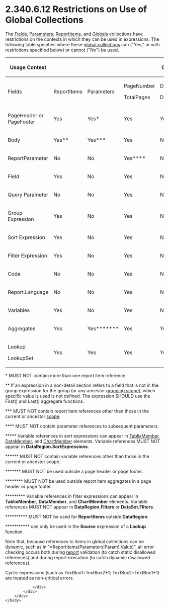 <html dir="LTR" xmlns:mshelp="http://msdn.microsoft.com/mshelp" xmlns:ddue="http://ddue.schemas.microsoft.com/authoring/2003/5" xmlns:xlink="http://www.w3.org/1999/xlink" xmlns:tool="http://www.microsoft.com/tooltip">
    <head>
        <meta http-equiv="Content-Type" content="text/html; CHARSET=utf-8"></meta>
        <meta name="save" content="history"></meta>
        <title>2.340.6.12 Restrictions on Use of Global Collections</title>
        <xml>
            <mshelp:toctitle title="2.340.6.12 Restrictions on Use of Global Collections"></mshelp:toctitle>
            <mshelp:rltitle title="[MS-RDL]: Restrictions on Use of Global Collections"></mshelp:rltitle>
            <mshelp:keyword index="A" term="ab498655-85ee-454a-bb71-ef3f7c017f65"></mshelp:keyword>
            <mshelp:attr name="DCSext.ContentType" value="open specification"></mshelp:attr>
            <mshelp:attr name="AssetID" value="ab498655-85ee-454a-bb71-ef3f7c017f65"></mshelp:attr>
            <mshelp:attr name="TopicType" value="kbRef"></mshelp:attr>
            <mshelp:attr name="DCSext.Title" value="[MS-RDL]: Restrictions on Use of Global Collections" />
        </xml>
    </head>
    <body>
        <div id="header">
            <h1 class="heading">2.340.6.12 Restrictions on Use of Global Collections</h1>
        </div>
        <div id="mainSection">
            <div id="mainBody">
                <div id="allHistory" class="saveHistory"></div>
                <div id="sectionSection0" class="section" name="collapseableSection">
                    

<p>The <a href="b37f01de-0f2f-42f0-90e2-ad8bed343954.htm">Fields</a>,
<a href="f7dec362-cf85-4dd9-9f29-7e8101e80b9a.htm">Parameters</a>, <a href="c5fef915-e842-43b4-91f9-56af4eb15be0.htm">ReportItems</a>, and <a href="381824cf-4274-444d-a63e-d2d6a7527f68.htm">Globals</a> collections have
restrictions on the contexts in which they can be used in expressions. The
following table specifies where these <a href="b2482b3f-74ab-4ca8-a9e5-c07955011743.htm#gt_dc73cb0c-53f5-4b67-83c8-b28cd60bd2d9">global collections</a> can
(&quot;Yes,&quot; or with restrictions specified below) or cannot
(&quot;No&quot;) be used.</p>

<table>
 <thead>
  <tr>
   <th rowspan="2">
   <p>Usage Context</p>
   </th>
   <th colspan="7">
   <p>Global collections</p>
   </th>
  </tr>
 </thead>
 <tr>
  <td>
  <p>Fields</p>
  </td>
  <td>
  <p>ReportItems</p>
  </td>
  <td>
  <p>Parameters</p>
  </td>
  <td>
  <p>PageNumber</p>
  <p>TotalPages</p>
  </td>
  <td>
  <p>DataSource</p>
  <p>DataSet</p>
  </td>
  <td>
  <p>Variables</p>
  </td>
  <td>
  <p>Scopes</p>
  </td>
 </tr>
 <tr>
  <td>
  <p>PageHeader or PageFooter</p>
  </td>
  <td>
  <p>Yes</p>
  </td>
  <td>
  <p>Yes*</p>
  </td>
  <td>
  <p>Yes</p>
  </td>
  <td>
  <p>Yes</p>
  </td>
  <td>
  <p>Yes </p>
  </td>
  <td>
  <p>Yes</p>
  </td>
  <td>
  <p>No</p>
  </td>
 </tr>
 <tr>
  <td>
  <p>Body</p>
  </td>
  <td>
  <p>Yes**</p>
  </td>
  <td>
  <p>Yes***</p>
  </td>
  <td>
  <p>Yes</p>
  </td>
  <td>
  <p>No</p>
  </td>
  <td>
  <p>Yes </p>
  </td>
  <td>
  <p>Yes </p>
  </td>
  <td>
  <p>Yes**********</p>
  </td>
 </tr>
 <tr>
  <td>
  <p>ReportParameter</p>
  </td>
  <td>
  <p>No</p>
  </td>
  <td>
  <p>No</p>
  </td>
  <td>
  <p>Yes****</p>
  </td>
  <td>
  <p>No</p>
  </td>
  <td>
  <p>No </p>
  </td>
  <td>
  <p>No </p>
  </td>
  <td>
  <p>No</p>
  </td>
 </tr>
 <tr>
  <td>
  <p>Field</p>
  </td>
  <td>
  <p>Yes</p>
  </td>
  <td>
  <p>No</p>
  </td>
  <td>
  <p>Yes</p>
  </td>
  <td>
  <p>No</p>
  </td>
  <td>
  <p>No<a id="Appendix_A_Target_193"></a><a id="z503"></a><a href="1fe5fd87-2de5-4b2c-b762-5a4fd1373621.htm#Appendix_A_193" aria-label="Product behavior note 193">&lt;193&gt;</a></p>
  </td>
  <td>
  <p>No </p>
  </td>
  <td>
  <p>No</p>
  </td>
 </tr>
 <tr>
  <td>
  <p>Query Parameter</p>
  </td>
  <td>
  <p>No</p>
  </td>
  <td>
  <p>No</p>
  </td>
  <td>
  <p>Yes</p>
  </td>
  <td>
  <p>No</p>
  </td>
  <td>
  <p>No </p>
  </td>
  <td>
  <p>No </p>
  </td>
  <td>
  <p>No</p>
  </td>
 </tr>
 <tr>
  <td>
  <p>Group Expression</p>
  </td>
  <td>
  <p>Yes</p>
  </td>
  <td>
  <p>No</p>
  </td>
  <td>
  <p>Yes</p>
  </td>
  <td>
  <p>No</p>
  </td>
  <td>
  <p>Yes </p>
  </td>
  <td>
  <p>No </p>
  </td>
  <td>
  <p>No</p>
  </td>
 </tr>
 <tr>
  <td>
  <p>Sort Expression</p>
  </td>
  <td>
  <p>Yes</p>
  </td>
  <td>
  <p>No</p>
  </td>
  <td>
  <p>Yes</p>
  </td>
  <td>
  <p>No</p>
  </td>
  <td>
  <p>Yes </p>
  </td>
  <td>
  <p>Yes***** </p>
  </td>
  <td>
  <p>No</p>
  </td>
 </tr>
 <tr>
  <td>
  <p>Filter Expression</p>
  </td>
  <td>
  <p>Yes</p>
  </td>
  <td>
  <p>No</p>
  </td>
  <td>
  <p>Yes</p>
  </td>
  <td>
  <p>No</p>
  </td>
  <td>
  <p>Yes</p>
  </td>
  <td>
  <p>Yes*********</p>
  </td>
  <td>
  <p>No</p>
  </td>
 </tr>
 <tr>
  <td>
  <p>Code</p>
  </td>
  <td>
  <p>No</p>
  </td>
  <td>
  <p>No</p>
  </td>
  <td>
  <p>Yes</p>
  </td>
  <td>
  <p>No</p>
  </td>
  <td>
  <p>No </p>
  </td>
  <td>
  <p>No </p>
  </td>
  <td>
  <p>No</p>
  </td>
 </tr>
 <tr>
  <td>
  <p>Report.Language</p>
  </td>
  <td>
  <p>No</p>
  </td>
  <td>
  <p>No</p>
  </td>
  <td>
  <p>Yes</p>
  </td>
  <td>
  <p>No</p>
  </td>
  <td>
  <p>No </p>
  </td>
  <td>
  <p>No </p>
  </td>
  <td>
  <p>No</p>
  </td>
 </tr>
 <tr>
  <td>
  <p>Variables</p>
  </td>
  <td>
  <p>Yes</p>
  </td>
  <td>
  <p>No</p>
  </td>
  <td>
  <p>Yes</p>
  </td>
  <td>
  <p>No</p>
  </td>
  <td>
  <p>Yes</p>
  </td>
  <td>
  <p>Yes******</p>
  </td>
  <td>
  <p>No</p>
  </td>
 </tr>
 <tr>
  <td>
  <p>Aggregates</p>
  </td>
  <td>
  <p>Yes</p>
  </td>
  <td>
  <p>Yes*******</p>
  </td>
  <td>
  <p>Yes</p>
  </td>
  <td>
  <p>Yes********</p>
  </td>
  <td>
  <p>Yes</p>
  </td>
  <td>
  <p>No</p>
  </td>
  <td>
  <p>No</p>
  </td>
 </tr>
 <tr>
  <td>
  <p>Lookup</p>
  <p>LookupSet</p>
  </td>
  <td>
  <p>Yes</p>
  </td>
  <td>
  <p>Yes</p>
  </td>
  <td>
  <p>Yes</p>
  </td>
  <td>
  <p>Yes</p>
  </td>
  <td>
  <p>Yes </p>
  </td>
  <td>
  <p>No</p>
  </td>
  <td>
  <p>No***********</p>
  </td>
 </tr>
</table>

<p>* MUST NOT contain more than one report item reference.</p>

<p>** If an expression in a non-detail section refers to a
field that is not in the group expression for the group (or any ancestor <a href="b2482b3f-74ab-4ca8-a9e5-c07955011743.htm#gt_8f79cf8c-5f95-4ef4-9c1d-eeb887605a34">grouping scope</a>), which
specific value is used is not defined. The expression SHOULD use the First()
and Last() aggregate functions.</p>

<p>*** MUST NOT contain report item references other than those
in the current or ancestor <a href="b2482b3f-74ab-4ca8-a9e5-c07955011743.htm#gt_128cd76b-eecb-41e6-96f7-f73c2bf9235a">scope</a>.</p>

<p>**** MUST NOT contain parameter references to subsequent
parameters.</p>

<p>***** Variable references in sort expressions can appear in <a href="1d8a9691-b173-4e24-9ea9-1f486bc824fd.htm">TablixMember</a>, <a href="f2f4d9bc-64dc-47dd-9515-c3f4e610af44.htm">DataMember</a>, and <a href="cf9582d0-a552-465d-9268-f97d5d7050e0.htm">ChartMember</a> elements.
Variable references MUST NOT appear in <b>DataRegion.SortExpressions</b>.</p>

<p>****** MUST NOT contain variable references other than those
in the current or ancestor scope.</p>

<p>******* MUST NOT be used outside a page header or page
footer.</p>

<p>******** MUST NOT be used outside report item aggregates in
a page header or page footer.</p>

<p>********* Variable references in filter expressions can
appear in <b>TablixMember</b>, <b>DataMember</b>, and <b>ChartMember</b>
elements. Variable references MUST NOT appear in <b>DataRegion.Filters</b> or <b>DataSet.Filters</b>.</p>

<p>********** MUST NOT be used for <b>ReportItems</b> outside <b>DataRegion</b>.</p>

<p>*********** can only be used in the <b>Source</b> expression
of a <b>Lookup</b> function.</p>

<p>Note that, because references to items in global collections
can be dynamic, such as in &quot;=ReportItems(Parameters!Param1.Value)&quot;,
all error checking occurs both during <a href="b2482b3f-74ab-4ca8-a9e5-c07955011743.htm#gt_556439b8-0249-44d1-894c-6c7dbd8f0a00">report</a> validation (to catch
static disallowed references) and during report execution (to catch dynamic
disallowed references).</p>

<p>Cyclic expressions (such as TextBox1=TextBox2+1;
TextBox2=TextBox1+1) are treated as non-critical errors.</p>


                </div>
            </div>
        </div>
    </body>
</html>